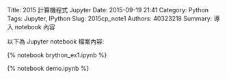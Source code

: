 Title: 2015 計算機程式 Jupyter
Date: 2015-09-19 21:41
Category: Python
Tags: Jupyter, IPython
Slug: 2015cp_note1
Authors: 40323218
Summary: 導入 notebook 內容

以下為 Jupyter notebook 檔案內容:

{% notebook brython_ex1.ipynb %}

{% notebook demo.ipynb %}



